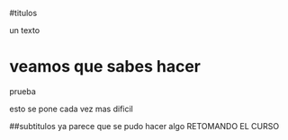 #titulos

un texto
<h1>veamos que sabes hacer</h1>
<p>prueba</p>
<p>esto se pone cada vez mas dificil</p>
##subtitulos 
ya parece que se pudo hacer algo
RETOMANDO EL CURSO

